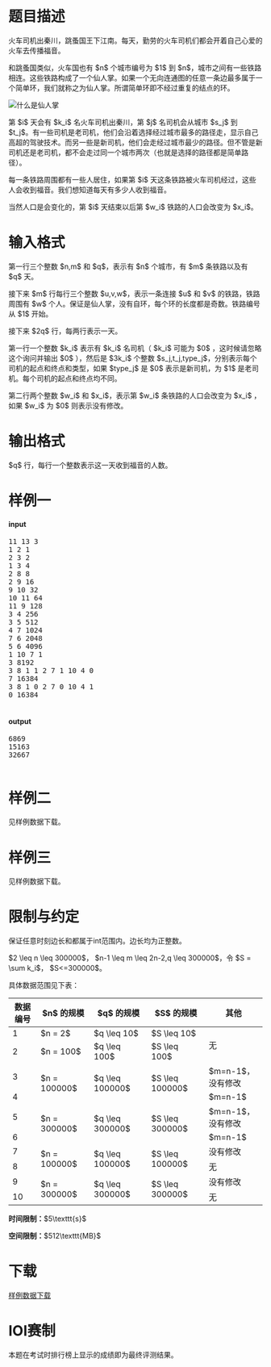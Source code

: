 # 题目描述

<p>火车司机出秦川，跳蚤国王下江南。每天，勤劳的火车司机们都会开着自己心爱的火车去传播福音。</p>
<p>和跳蚤国类似，火车国也有 $n$ 个城市编号为 $1$ 到 $n$，城市之间有一些铁路相连。这些铁路构成了一个仙人掌。如果一个无向连通图的任意一条边最多属于一个简单环，我们就称之为仙人掌。所谓简单环即不经过重复的结点的环。</p>
<p><img class="img-responsive center-block" src="/source/uoj/189/img/aHR0cDovL2ltZy51b2ouYWMvdXRpbGl0eS93aGF0LWlzLWNhY3R1cy5wbmc=.png" alt="什么是仙人掌"/></p>
<p>第 $i$ 天会有 $k_i$ 名火车司机出秦川，第 $j$ 名司机会从城市 $s_j$ 到 $t_j$。有一些司机是老司机，他们会沿着选择经过城市最多的路径走，显示自己高超的驾驶技术。而另一些是新司机，他们会走经过城市最少的路径。但不管是新司机还是老司机，都不会走过同一个城市两次（也就是选择的路径都是简单路径）。</p>
<p>每一条铁路周围都有一些人居住，如果第 $i$ 天这条铁路被火车司机经过，这些人会收到福音。我们想知道每天有多少人收到福音。</p>
<p>当然人口是会变化的，第 $i$ 天结束以后第 $w_i$ 铁路的人口会改变为 $x_i$。</p>

# 输入格式


<p>第一行三个整数 $n,m$ 和 $q$，表示有 $n$ 个城市，有 $m$ 条铁路以及有 $q$ 天。</p>
<p>接下来 $m$ 行每行三个整数 $u,v,w$，表示一条连接 $u$ 和 $v$ 的铁路，铁路周围有 $w$ 个人。保证是仙人掌，没有自环，每个环的长度都是奇数。铁路编号从 $1$ 开始。</p>
<p>接下来 $2q$ 行，每两行表示一天。</p>
<p>第一行一个整数 $k_i$ 表示有 $k_i$ 名司机（ $k_i$ 可能为 $0$ ，这时候请忽略这个询问并输出 $0$ ），然后是 $3k_i$ 个整数 $s_j,t_j,type_j$，分别表示每个司机的起点和终点和类型，如果 $type_j$ 是 $0$ 表示是新司机，为 $1$ 是老司机。每个司机的起点和终点均不同。</p>
<p>第二行两个整数 $w_i$ 和 $x_i$，表示第 $w_i$ 条铁路的人口会改变为 $x_i$ ，如果 $w_i$ 为 $0$ 则表示没有修改。</p>

# 输出格式


<p>$q$ 行，每行一个整数表示这一天收到福音的人数。</p>

# 样例一


<h4>input</h4>
<pre>11 13 3
1 2 1
2 3 2
1 3 4
2 8 8
2 9 16
9 10 32
10 11 64
11 9 128
3 4 256
3 5 512
4 7 1024
7 6 2048
5 6 4096
1 10 7 1
3 8192
3 8 1 1 2 7 1 10 4 0
7 16384
3 8 1 0 2 7 0 10 4 1
0 16384

</pre>

<h4>output</h4>
<pre>6869
15163
32667

</pre>



# 样例二


<p>见样例数据下载。</p>

# 样例三


<p>见样例数据下载。</p>

# 限制与约定


<p>保证任意时刻边长和都属于int范围内。边长均为正整数。</p>
<p>$2 \leq n \leq 300000$， $n-1 \leq m \leq 2n-2,q \leq 300000$，令 $S = \sum k_i$， $S&lt;=300000$。</p>
<p>具体数据范围见下表：</p>
<div class="table-responsive">
<table class="table table-bordered table-text-center table-vertical-middle"><thead><tr><th>数据编号</th>
<th>$n$ 的规模</th>
<th>$q$ 的规模</th>
<th>$S$ 的规模</th>
<th>其他</th>
</tr></thead><tbody><tr><td>1</td><td>$n = 2$</td><td>$q \leq 10$</td><td>$S \leq 10$</td><td rowspan="2">无</td></tr><tr><td>2</td><td>$n = 100$</td><td>$q \leq 100$</td><td>$S \leq 100$</td></tr><tr><td>3</td><td rowspan="2">$n = 100000$</td><td rowspan="2">$q \leq 100000$</td><td rowspan="2">$S \leq 100000$</td><td>$m=n-1$，没有修改</td></tr><tr><td>4</td><td>$m=n-1$</td></tr><tr><td>5</td><td rowspan="2">$n = 300000$</td><td rowspan="2">$q \leq 300000$</td><td rowspan="2">$S \leq 300000$</td><td>$m=n-1$，没有修改</td></tr><tr><td>6</td><td>$m=n-1$</td></tr><tr><td>7</td><td rowspan="2">$n = 100000$</td><td rowspan="2">$q \leq 100000$</td><td rowspan="2">$S \leq 100000$</td><td>没有修改</td></tr><tr><td>8</td><td>无</td></tr><tr><td>9</td><td rowspan="2">$n = 300000$</td><td rowspan="2">$q \leq 300000$</td><td rowspan="2">$S \leq 300000$</td><td>没有修改</td></tr><tr><td>10</td><td>无</td></tr></tbody></table></div>

<p><strong>时间限制：</strong>$5\texttt{s}$</p>
<p><strong>空间限制：</strong>$512\texttt{MB}$</p>

# 下载


<p><a href="/download.php?type=problem&amp;id=189">样例数据下载</a></p>

# IOI赛制


<p>本题在考试时排行榜上显示的成绩即为最终评测结果。</p>
